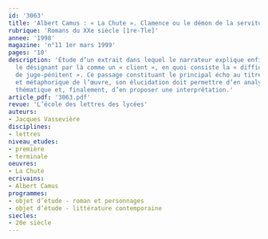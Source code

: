 ```yaml
---
id: '3063'
title: 'Albert Camus : « La Chute ». Clamence ou le démon de la servitude'
rubrique: 'Romans du XXe siècle [1re-Tle]'
annee: '1998'
magazine: 'n°11 1er mars 1999'
pages: '10'
description: 'Étude d’un extrait dans lequel le narrateur explique enfin à son interlocuteur,
  le désignant par là comme un « client », en quoi consiste la « difficile profession
  de juge-pénitent ». Ce passage constituant le principal écho au titre symbolique
  et métaphorique de l’œuvre, son élucidation doit permettre d’en analyser la structure
  thématique et, finalement, d’en proposer une interprétation.'
article_pdf: '3063.pdf'
revue: 'L’école des lettres des lycées'
auteurs:
- Jacques Vassevière
disciplines:
- lettres
niveau_etudes:
- première
- terminale
oeuvres:
- La Chute
ecrivains:
- Albert Camus
programmes:
- objet d’étude - roman et personnages
- objet d’étude - littérature contemporaine
siecles:
- 20e siècle
---
```

